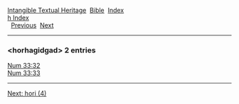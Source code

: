 [Intangible Textual Heritage](../../index)  [Bible](../index) 
[Index](index)   
[h Index](_h_)  
  [Previous](c05572)  [Next](c05574) 

------------------------------------------------------------------------

### &lt;horhagidgad&gt; 2 entries

[Num 33:32](../kjv/num033.htm#032)  
[Num 33:33](../kjv/num033.htm#033)  

------------------------------------------------------------------------

[Next: hori (4)](c05574)

